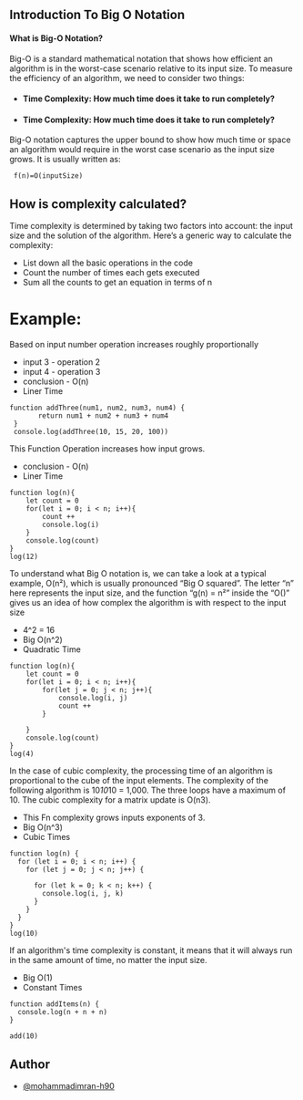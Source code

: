 ## Introduction To Big O Notation

#### What is Big-O Notation?

Big-O is a standard mathematical notation that shows how efficient an algorithm is in the worst-case scenario relative to its input size. To measure the efficiency of an algorithm, we need to consider two things:

- #### Time Complexity: How much time does it take to run completely?
- #### Time Complexity: How much time does it take to run completely?

Big-O notation captures the upper bound to show how much time or space an algorithm would require in the worst case scenario as the input size grows. It is usually written as:

```
 f(n)=O(inputSize)

```

## How is complexity calculated?

Time complexity is determined by taking two factors into account: the input size and the solution of the algorithm. Here’s a generic way to calculate the complexity:

- List down all the basic operations in the code
- Count the number of times each gets executed
- Sum all the counts to get an equation in terms of n

# Example:

Based on input number operation increases roughly proportionally

- input 3 - operation 2
- input 4 - operation 3
- conclusion - O(n)
- Liner Time

```
function addThree(num1, num2, num3, num4) {
       return num1 + num2 + num3 + num4
 }
 console.log(addThree(10, 15, 20, 100))
```

This Function Operation increases how input grows.

- conclusion - O(n)
- Liner Time

```
function log(n){
    let count = 0
    for(let i = 0; i < n; i++){
        count ++
        console.log(i)
    }
    console.log(count)
}
log(12)
```

To understand what Big O notation is, we can take a look at a typical example, O(n²), which is usually pronounced “Big O squared”. The letter “n” here represents the input size, and the function “g(n) = n²” inside the “O()” gives us an idea of how complex the algorithm is with respect to the input size

- 4^2 = 16
- Big O(n^2)
- Quadratic Time

```
function log(n){
    let count = 0
    for(let i = 0; i < n; i++){
        for(let j = 0; j < n; j++){
            console.log(i, j)
            count ++
        }

    }
    console.log(count)
}
log(4)
```

In the case of cubic complexity, the processing time of an algorithm is proportional to the cube of the input elements. The complexity of the following algorithm is 10*10*10 = 1,000. The three loops have a maximum of 10. The cubic complexity for a matrix update is O(n3).

- This Fn complexity grows inputs exponents of 3.
- Big O(n^3)
- Cubic Times

```
function log(n) {
  for (let i = 0; i < n; i++) {
    for (let j = 0; j < n; j++) {

      for (let k = 0; k < n; k++) {
        console.log(i, j, k)
      }
    }
  }
}
log(10)
```

If an algorithm's time complexity is constant, it means that it will always run in the same amount of time, no matter the input size.

- Big O(1)
- Constant Times

```
function addItems(n) {
  console.log(n + n + n)
}

add(10)

```

## Author

- [@mohammadimran-h90](https://github.com/mohammadimran-h90)
